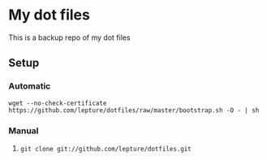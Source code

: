 # My dot files


This is a backup repo of my dot files

## Setup

### Automatic

``wget --no-check-certificate https://github.com/lepture/dotfiles/raw/master/bootstrap.sh -O - | sh``


### Manual

1. ``git clone git://github.com/lepture/dotfiles.git``
